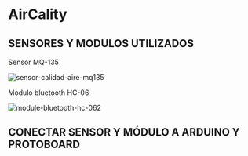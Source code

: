 # AirCality

## SENSORES Y MODULOS UTILIZADOS

Sensor MQ-135

![sensor-calidad-aire-mq135](https://user-images.githubusercontent.com/42156251/70282810-0b8f7500-178d-11ea-893a-d912de2e0028.jpg)

Modulo bluetooth HC-06

![module-bluetooth-hc-062](https://user-images.githubusercontent.com/42156251/70282974-9e301400-178d-11ea-8b28-8c604dd3fd05.jpg)

## CONECTAR SENSOR Y MÓDULO A ARDUINO Y PROTOBOARD
